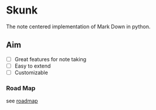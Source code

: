 # Skunk
The note centered implementation of Mark Down in python.

## Aim

* [ ] Great features for note taking
* [ ] Easy to extend
* [ ] Customizable

### Road Map

see [roadmap](Road-Map.md)
